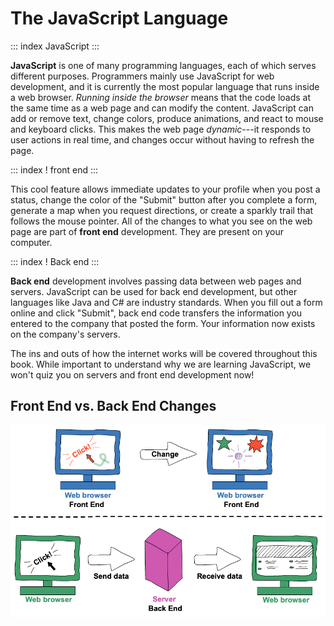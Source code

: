 # The JavaScript Language

::: index
JavaScript
:::

**JavaScript** is one of many programming languages, each of which
serves different purposes. Programmers mainly use JavaScript for web
development, and it is currently the most popular language that runs
inside a web browser. *Running inside the browser* means that the code
loads at the same time as a web page and can modify the content.
JavaScript can add or remove text, change colors, produce animations,
and react to mouse and keyboard clicks. This makes the web page
*dynamic*\-\--it responds to user actions in real time, and changes
occur without having to refresh the page.

::: index
! front end
:::

This cool feature allows immediate updates to your profile when you post
a status, change the color of the "Submit" button after you complete a
form, generate a map when you request directions, or create a sparkly
trail that follows the mouse pointer. All of the changes to what you see
on the web page are part of **front end** development. They are present
on your computer.

::: index
! Back end
:::

**Back end** development involves passing data between web pages and
servers. JavaScript can be used for back end development, but other
languages like Java and C# are industry standards. When you fill out a
form online and click \"Submit\", back end code transfers the
information you entered to the company that posted the form. Your
information now exists on the company's servers.

The ins and outs of how the internet works will be covered throughout
this book. While important to understand why we are learning JavaScript,
we won't quiz you on servers and front end development now!

## Front End vs. Back End Changes

![](figures/Front-vs-back-end.png)
